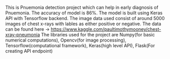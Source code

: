 This is Pnuemonia detection project which can help in early diagnosis of Pnuemonia. The accuracy of model is 86%.
The model is built using Keras API with Tensorflow backend. The image data used consist of around 5000 images of chest x-rays with lables as either positive or negative.
The data can be found here -> https://www.kaggle.com/paultimothymooney/chest-xray-pneumonia
The libraries used for the project are Numpy(for basic numerical computations), 
                                       Opencv(for image processing),
                                       Tensorflow(computational framework),
                                       Keras(high level API),
                                       Flask(For creating API endpoint)
